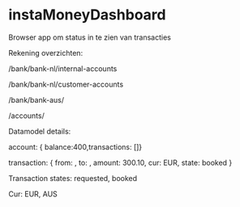 # instaMoneyDashboard


Browser app om status in te zien van transacties


Rekening overzichten:

/bank/bank-nl/internal-accounts

/bank/bank-nl/customer-accounts

/bank/bank-aus/

/accounts/<account-id>


Datamodel details:

account: { balance:400,transactions: []}

transaction: { from: <account-id>, to: <account-id>, amount: 300.10, cur: EUR, state: booked }


Transaction states: requested, booked

Cur: EUR, AUS


